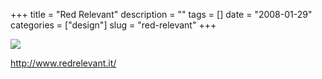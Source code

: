 +++
title = "Red Relevant"
description = ""
tags = []
date = "2008-01-29"
categories = ["design"]
slug = "red-relevant"
+++


 

  <div id="screens-thumbs" class="clearfix">
    <div class="txt-center" id="design-submission"><a href="http://www.redrelevant.it/"><img id='bluga-thumbnail-1049' class='bluga-thumbnail large' src='/media/bluga/
wt47f281d7e9ef4_0.jpg'/></a></div>  
  </div>   
<p><a href="http://www.redrelevant.it/">http://www.redrelevant.it/</a></p>




